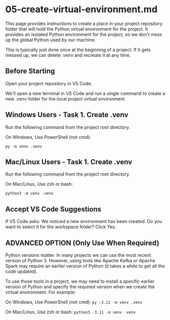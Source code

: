 # 05-create-virtual-environment.md

This page provides instructions to create a place in your project repository folder that will hold the Python virtual environment for the project. 
It provides an isolated Python environment for the project, so we don't mess up the global Python used by our machine. 

This is typically just done once at the beginning of a project.
If it gets messed up, we can delete .venv and recreate it at any time. 


## Before Starting

Open your project repository in VS Code. 

We'll open a new terminal in VS Code and run a single command to create a new .venv folder for the local project virtual environment.

## Windows Users - Task 1. Create .venv

Run the following command from the project root directory.
 
On Windows, Use PowerShell (not cmd):

```shell
py -m venv .venv
```

## Mac/Linux Users - Task 1. Create .venv

Run the following command from the project root directory.

On Mac/Linux, Use zsh or bash:

```shell
python3 -m venv .venv
```

## Accept VS Code Suggestions

If VS Code asks: We noticed a new environment has been created. 
Do you want to select it for the workspace folder?
Click Yes. 

## ADVANCED OPTION (Only Use When Required)

Python versions matter. In many projects we can use the most recent version of Python 3.
However, using tools like Apache Kafka or Apache Spark
may require an earlier version of Python (it takes a while to get all the code updated).

To use those tools in a project, we may need to install a specific earlier version of Python
 and specify the required version when we create the virtual environment. 
 For example:

On Windows, Use PowerShell (not cmd): `py -3.11 -m venv .venv`

On Mac/Linux, Use zsh or bash: `python3 -3.11 -m venv .venv`
